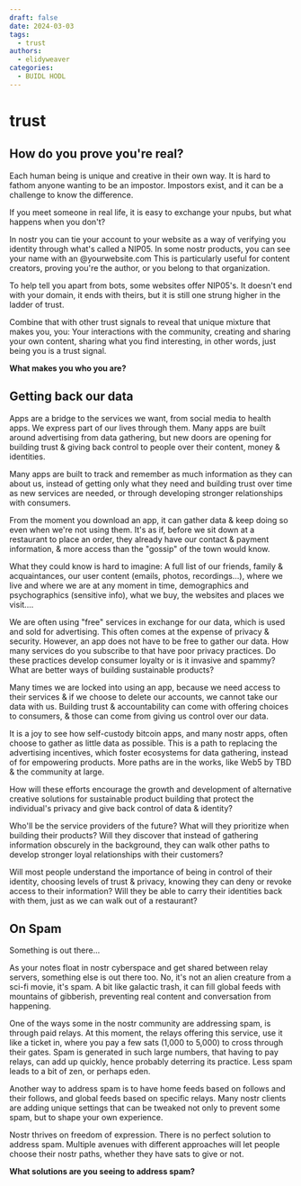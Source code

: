 ```yaml
---
draft: false
date: 2024-03-03 
tags:
  - trust
authors:
  - elidyweaver
categories:
  - BUIDL HODL
---
```


# trust
<!-- excerpt ends before this -->

## How do you prove you're real?

Each human being is unique and creative in their own way. It is hard to fathom anyone wanting to be an impostor. Impostors exist, and it can be a challenge to know the difference.

If you meet someone in real life, it is easy to exchange your npubs, but what happens when you don't?

In nostr you can tie your account to your website as a way of verifying you identity through what's called a NIP05. In some nostr products, you can see your name with an @yourwebsite.com This is particularly useful for content creators, proving you're the author, or you belong to that organization.

To help tell you apart from bots, some websites offer NIP05's. It doesn't end with your domain, it ends with theirs, but it is still one strung higher in the ladder of trust.

Combine that with other trust signals to reveal that unique mixture that makes you, you: Your interactions with the community, creating and sharing your own content, sharing what you find interesting, in other words, just being you is a trust signal.

**What makes you who you are?**

## Getting back our data

Apps are a bridge to the services we want, from social media to health apps. We express part of our lives through them. Many apps are built around advertising from data gathering, but new doors are opening for building trust & giving back control to people over their content, money & identities.

Many apps are built to track and remember as much information as they can about us, instead of getting only what they need and building trust over time as new services are needed, or through developing stronger relationships with consumers.

From the moment you download an app, it can gather data & keep doing so even when we're not using them. It's as if, before we sit down at a restaurant to place an order, they already have our contact & payment information, & more access than the "gossip" of the town would know.

What they could know is hard to imagine: A full list of our friends, family & acquaintances, our user content (emails, photos, recordings...), where we live and where we are at any moment in time, demographics and psychographics (sensitive info), what we buy, the websites and places we visit....

We are often using "free" services in exchange for our data, which is used and sold for advertising. This often comes at the expense of privacy & security. However, an app does not have to be free to gather our data. How many services do you subscribe to that have poor privacy practices. Do these practices develop consumer loyalty or is it invasive and spammy? What are better ways of building sustainable products?

Many times we are locked into using an app, because we need access to their services & if we choose to delete our accounts, we cannot take our data with us. Building trust & accountability can come with offering choices to consumers, & those can come from giving us control over our data.

It is a joy to see how self-custody bitcoin apps, and many nostr apps, often choose to gather as little data as possible. This is a path to replacing the advertising incentives, which foster ecosystems for data gathering, instead of for empowering products. More paths are in the works, like Web5 by TBD & the community at large.

How will these efforts encourage the growth and development of alternative creative solutions for sustainable product building that protect the individual's privacy and give back control of data & identity?

Who'll be the service providers of the future? What will they prioritize when building their products? Will they discover that instead of gathering information obscurely in the background, they can walk other paths to develop stronger loyal relationships with their customers?

Will most people understand the importance of being in control of their identity, choosing levels of trust & privacy, knowing they can deny or revoke access to their information? Will they be able to carry their identities back with them, just as we can walk out of a restaurant?

## On Spam
Something is out there...

As your notes float in nostr cyberspace and get shared between relay servers, something else is out there too. No, it's not an alien creature from a sci-fi movie, it's spam. A bit like galactic trash, it can fill global feeds with mountains of gibberish, preventing real content and conversation from happening.

One of the ways some in the nostr community are addressing spam, is through paid relays. At this moment, the relays offering this service, use it like a ticket in, where you pay a few sats (1,000 to 5,000) to cross through their gates. Spam is generated in such large numbers, that having to pay relays, can add up quickly, hence probably deterring its practice. Less spam leads to a bit of zen, or perhaps eden.

Another way to address spam is to have home feeds based on follows and their follows, and global feeds based on specific relays. Many nostr clients are adding unique settings that can be tweaked not only to prevent some spam, but to shape your own experience.

Nostr thrives on freedom of expression. There is no perfect solution to address spam. Multiple avenues with different approaches will let people choose their nostr paths, whether they have sats to give or not.

**What solutions are you seeing to address spam?**